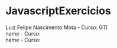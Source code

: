 # JavascriptExercicios
Luiz Felipe Nascimento Mota - Curso: GTI
<br>
name - Curso:
<br>
name - Curso:
